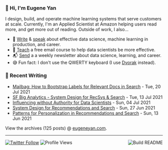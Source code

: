 ### 👋 Hi, I'm Eugene Yan

I design, build, and operate machine learning systems that serve customers at scale. Currently, I'm an Applied Scientist at Amazon helping users read more, and get more out of reading. Outside of work, I also...

- 📝 [Write](https://eugeneyan.com/writing/) & [speak](https://eugeneyan.com/speaking/) about effective data science, machine learning in production, and career.
- 🧠 [Teach](https://eugeneyan.com/resources/) a free email course to help data scientists be more effective.
- 📬 [Send](https://eugeneyan.com/subscribe/) a a weekly newsletter about data science, learning, and career.
- 😅 Fun fact: I don't use the QWERTY keyboard (I use [Dvorak](https://en.wikipedia.org/wiki/Dvorak_keyboard_layout) instead).

### 📝 Recent Writing

<!-- writing starts -->
* [Mailbag: How to Bootstrap Labels for Relevant Docs in Search](https://eugeneyan.com//writing/mailbag-bootstrap-relevant-docs/) - Tue, 20 Jul 2021
* [SF Big Analytics - System Design for RecSys & Search](https://eugeneyan.com//speaking/sf-data-meetup-recsys/) - Tue, 13 Jul 2021
* [Influencing without Authority for Data Scientists](https://eugeneyan.com//writing/influencing-without-authority/) - Sun, 04 Jul 2021
* [System Design for Recommendations and Search](https://eugeneyan.com//writing/system-design-for-discovery/) - Sun, 27 Jun 2021
* [Patterns for Personalization in Recommendations and Search](https://eugeneyan.com//writing/patterns-for-personalization/) - Sun, 13 Jun 2021
<!-- writing ends -->

View the archives (<!-- writing_count starts -->125<!-- writing_count ends --> posts) @ [eugeneyan.com](https://eugeneyan.com).

---
[![Twitter Follow](https://img.shields.io/twitter/follow/eugeneyan?label=Follow&style=social)](https://twitter.com/eugeneyan) ![Profile Views](https://gpvc.arturio.dev/eugeneyan)<a href="https://github.com/eugeneyan/eugeneyan/actions"><img src="https://github.com/eugeneyan/eugeneyan/workflows/Build%20README/badge.svg?branch=master" align="right" alt="Build README"></a>
